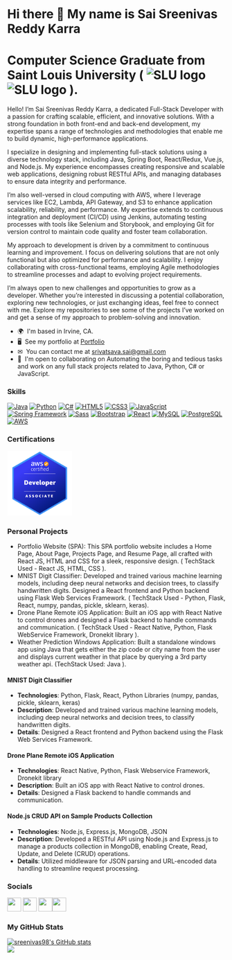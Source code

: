 Hi there 👋 My name is Sai Sreenivas Reddy Karra 
==================
Computer Science Graduate from Saint Louis University ( <img src="https://www.slu.edu/marcom/tools-downloads/-img/logomark/slu-logomark-blue-rgb.png" alt="SLU logo" width="20vw"/><img src="https://encrypted-tbn0.gstatic.com/images?q=tbn:ANd9GcRE8-O7gdgy627aMy4Nrc-hGT4ABKRhbpf51xFheh1bLg&s" alt="SLU logo" width="60vw"/> ).
==================
Hello! I’m Sai Sreenivas Reddy Karra, a dedicated Full-Stack Developer with a passion for crafting scalable, efficient, and innovative solutions. With a strong foundation in both front-end and back-end development, my expertise spans a range of technologies and methodologies that enable me to build dynamic, high-performance applications.

I specialize in designing and implementing full-stack solutions using a diverse technology stack, including Java, Spring Boot, React/Redux, Vue.js, and Node.js. My experience encompasses creating responsive and scalable web applications, designing robust RESTful APIs, and managing databases to ensure data integrity and performance.

I’m also well-versed in cloud computing with AWS, where I leverage services like EC2, Lambda, API Gateway, and S3 to enhance application scalability, reliability, and performance. My expertise extends to continuous integration and deployment (CI/CD) using Jenkins, automating testing processes with tools like Selenium and Storybook, and employing Git for version control to maintain code quality and foster team collaboration.

My approach to development is driven by a commitment to continuous learning and improvement. I focus on delivering solutions that are not only functional but also optimized for performance and scalability. I enjoy collaborating with cross-functional teams, employing Agile methodologies to streamline processes and adapt to evolving project requirements.

I’m always open to new challenges and opportunities to grow as a developer. Whether you’re interested in discussing a potential collaboration, exploring new technologies, or just exchanging ideas, feel free to connect with me. Explore my repositories to see some of the projects I’ve worked on and get a sense of my approach to problem-solving and innovation.

* 🌍  I'm based in Irvine, CA. 
* 🖥  See my portfolio at [Portfolio](https://sreenivas98.github.io/my-portfolio)
* ✉  You can contact me at [srivatsava.sai@gmail.com](mailto:srivatsava.sai@gmail.com) 
* 🤝  I'm open to collaborating on Automating the boring and tedious tasks and work on any full stack projects related to Java, Python, C# or JavaScript.

### Skills  

<p align="left"> <a href="https://www.oracle.com/java/" target="_blank" rel="noreferrer"><img src="https://raw.githubusercontent.com/danielcranney/readme-generator/main/public/icons/skills/java-colored.svg" width="36" height="36" alt="Java" /></a> <a href="https://www.python.org/" target="_blank" rel="noreferrer"><img src="https://raw.githubusercontent.com/danielcranney/readme-generator/main/public/icons/skills/python-colored.svg" width="36" height="36" alt="Python" /></a> <a href="https://learn.microsoft.com/en-us/dotnet/csharp/" target="_blank" rel="noreferrer"><img src="https://static-00.iconduck.com/assets.00/c-sharp-c-icon-1822x2048-wuf3ijab.png" width="36" height="36" alt="C#" /></a> <a href="https://developer.mozilla.org/en-US/docs/Glossary/HTML5" target="_blank" rel="noreferrer"><img src="https://raw.githubusercontent.com/danielcranney/readme-generator/main/public/icons/skills/html5-colored.svg" width="36" height="36" alt="HTML5" /></a> <a href="https://www.w3.org/TR/CSS/#css" target="_blank" rel="noreferrer"><img src="https://raw.githubusercontent.com/danielcranney/readme-generator/main/public/icons/skills/css3-colored.svg" width="36" height="36" alt="CSS3" /></a> <a href="https://developer.mozilla.org/en-US/docs/Web/JavaScript" target="_blank" rel="noreferrer"><img src="https://raw.githubusercontent.com/danielcranney/readme-generator/main/public/icons/skills/javascript-colored.svg" width="36" height="36" alt="JavaScript" /></a> <a href="https://spring.io/" target="_blank" rel="noreferrer"><img src="https://cdn.worldvectorlogo.com/logos/spring-3.svg" width="36" height="36" alt="Spring Framework" /></a> <a href="https://sass-lang.com/" target="_blank" rel="noreferrer"><img src="https://raw.githubusercontent.com/danielcranney/readme-generator/main/public/icons/skills/sass-colored.svg" width="36" height="36" alt="Sass" /></a> <a href="https://getbootstrap.com/" target="_blank" rel="noreferrer"><img src="https://raw.githubusercontent.com/danielcranney/readme-generator/main/public/icons/skills/bootstrap-colored.svg" width="36" height="36" alt="Bootstrap" /></a> <a href="https://reactjs.org/" target="_blank" rel="noreferrer"><img src="https://raw.githubusercontent.com/danielcranney/readme-generator/main/public/icons/skills/react-colored.svg" width="36" height="36" alt="React" /></a> <a href="https://www.mysql.com/" target="_blank" rel="noreferrer"><img src="https://raw.githubusercontent.com/danielcranney/readme-generator/main/public/icons/skills/mysql-colored.svg" width="36" height="36" alt="MySQL" /></a> <a href="https://www.postgresql.org/" target="_blank" rel="noreferrer"><img src="https://raw.githubusercontent.com/danielcranney/readme-generator/main/public/icons/skills/postgresql-colored.svg" width="36" height="36" alt="PostgreSQL" /></a> <a href="https://aws.amazon.com/free/?gclid=Cj0KCQjwu8uyBhC6ARIsAKwBGpRU1iksOOarn0EzbANmjwry1CuLDqNEjcRac4xmHU7CVbtW7mtN0HwaAov-EALw_wcB&trk=6a4c3e9d-cdc9-4e25-8dd9-2bd8d15afbca&sc_channel=ps&ef_id=Cj0KCQjwu8uyBhC6ARIsAKwBGpRU1iksOOarn0EzbANmjwry1CuLDqNEjcRac4xmHU7CVbtW7mtN0HwaAov-EALw_wcB:G:s&s_kwcid=AL!4422!3!651751059780!e!!g!!aws!19852662197!145019195897&all-free-tier.sort-by=item.additionalFields.SortRank&all-free-tier.sort-order=asc&awsf.Free%20Tier%20Types=*all&awsf.Free%20Tier%20Categories=*all" target="_blank" rel="noreferrer"><img src="https://upload.wikimedia.org/wikipedia/commons/thumb/9/93/Amazon_Web_Services_Logo.svg/2560px-Amazon_Web_Services_Logo.svg.png" width="36" height="36" alt="AWS" /></a> </p>

### Certifications

<p align="left"><a href="https://www.credly.com/badges/cdc814fe-cf1b-48c5-b8e2-8b2196b39130/linked_in_profile" target="_blank" rel="noreferrer"><img src="aws-certified-developer-associate.png" width="150" height="150" alt="AWS Certified Developer Associate"/></a> </p>

### Personal Projects
 
<ul>
 <li>Portfolio Website (SPA): This SPA portfolio website includes a Home Page, About Page, Projects Page, and Resume Page, all crafted with React JS, HTML and CSS for a sleek, responsive design. ( TechStack Used - React JS, HTML, CSS ).</li>
 <li>MNIST Digit Classifier: Developed and trained various machine learning models, including deep neural networks and decision trees, to classify handwritten digits. Designed a React frontend and Python backend using Flask Web Services Framework. ( TechStack Used - Python, Flask, React, numpy, pandas, pickle, sklearn, keras).</li>
 <li>Drone Plane Remote iOS Application: Built an iOS app with React Native to control drones and designed a Flask backend to handle commands and communication. ( TechStack Used - React Native, Python, Flask WebService Framework, Dronekit library ).</li>
 <li>Weather Prediction Windows Application: Built a standalone windows app using Java that gets either the zip code or city name from the user and displays current weather in that place by querying a 3rd party weather api. (TechStack Used: Java ).</li>
</ul>

#### MNIST Digit Classifier
- **Technologies**: Python, Flask, React, Python Libraries (numpy, pandas, pickle, sklearn, keras)
- **Description**: Developed and trained various machine learning models, including deep neural networks and decision trees, to classify handwritten digits.
- **Details**: Designed a React frontend and Python backend using the Flask Web Services Framework.

#### Drone Plane Remote iOS Application
- **Technologies**: React Native, Python, Flask Webservice Framework, Dronekit library
- **Description**: Built an iOS app with React Native to control drones.
- **Details**: Designed a Flask backend to handle commands and communication.

#### Node.js CRUD API on Sample Products Collection
- **Technologies**: Node.js, Express.js, MongoDB, JSON
- **Description**: Developed a RESTful API using Node.js and Express.js to manage a products collection in MongoDB, enabling Create, Read, Update, and Delete (CRUD) operations.
- **Details**: Utilized middleware for JSON parsing and URL-encoded data handling to streamline request processing.

### Socials  

<p align="left"> <a href="https://github.com/sreenivas98" target="_blank" rel="noopener noreferrer"><img src="https://raw.githubusercontent.com/danielcranney/readme-generator/main/public/icons/socials/github.svg" width="32" height="32" /></a> <a href="https://www.instagram.com/sreenivas_karra/" target="_blank" rel="noopener noreferrer"><img src="https://raw.githubusercontent.com/danielcranney/readme-generator/main/public/icons/socials/instagram.svg" width="32" height="32" /></a> <a href="https://www.linkedin.com/in/sai-sreenivas-reddy-k/" target="_blank" rel="noopener noreferrer"><img src="https://raw.githubusercontent.com/danielcranney/readme-generator/main/public/icons/socials/linkedin.svg" width="32" height="32" /></a><a href="https://leetcode.com/u/Sreenivas_98/" target="_blank" rel="noopener noreferrer"><img src="https://cdn.iconscout.com/icon/free/png-512/free-leetcode-3521542-2944960.png?f=avif&w=256" width="32" height="32" /></a></p>

### My GitHub Stats

<a href="https://github.com/sreenivas98"><img src="https://github-readme-stats.vercel.app/api?username=sreenivas98&show_icons=true&hide=&count_private=true&title_color=f97316&text_color=84cc16&icon_color=0891b2&bg_color=1c1917&hide_border=true&show_icons=true" alt="sreenivas98's GitHub stats" /></a>
<br/>
<a href="http://www.github.com/sreenivas98"><img src="https://github-readme-streak-stats.herokuapp.com/?user=sreenivas98&stroke=84cc16&background=1c1917&ring=f97316&fire=f97316&currStreakNum=84cc16&currStreakLabel=f97316&sideNums=84cc16&sideLabels=84cc16&dates=84cc16&hide_border=true" /></a>

<!--
**sreenivas98/sreenivas98** is a ✨ _special_ ✨ repository because its `README.md` (this file) appears on your GitHub profile.

Here are some ideas to get you started:

- 🔭 I’m currently working on ...
- 🌱 I’m currently learning ...
- 👯 I’m looking to collaborate on ...
- 🤔 I’m looking for help with ...
- 💬 Ask me about ...
- 📫 How to reach me: ...
- 😄 Pronouns: ...
- ⚡ Fun fact: ...
-->

